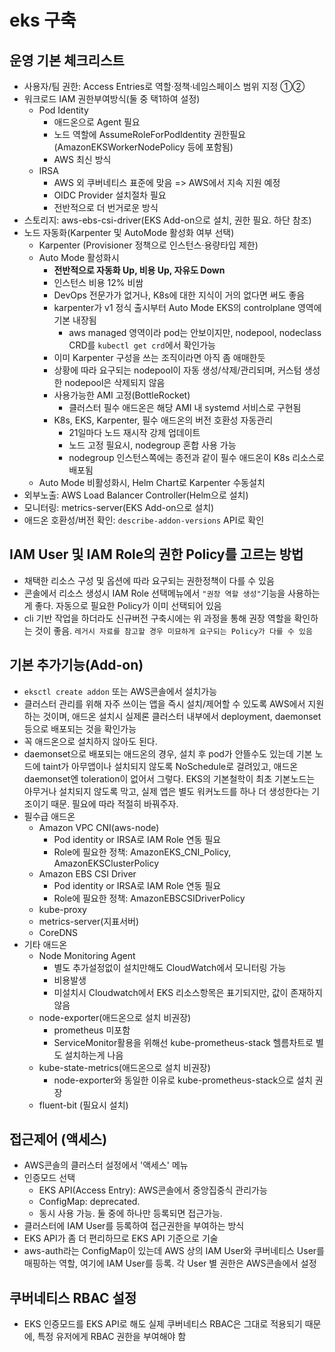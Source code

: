 # eks 구축

## 운영 기본 체크리스트

- 사용자/팀 권한: Access Entries로 역할·정책·네임스페이스 범위 지정 ①②
- 워크로드 IAM 권한부여방식(둘 중 택1하여 설정)
  - Pod Identity
    - 애드온으로 Agent 필요
    - 노드 역할에 AssumeRoleForPodIdentity 권한필요 (AmazonEKSWorkerNodePolicy 등에 포함됨)
    - AWS 최신 방식
  - IRSA
    - AWS 외 쿠버네티스 표준에 맞음 => AWS에서 지속 지원 예정
    - OIDC Provider 설치절차 필요
    - 전반적으로 더 번거로운 방식
- 스토리지: aws-ebs-csi-driver(EKS Add-on으로 설치, 권한 필요. 하단 참조)
- 노드 자동화(Karpenter 및 AutoMode 활성화 여부 선택)
  - Karpenter (Provisioner 정책으로 인스턴스·용량타입 제한)
  - Auto Mode 활성화시
    - **전반적으로 자동화 Up, 비용 Up, 자유도 Down**
    - 인스턴스 비용 12% 비쌈
    - DevOps 전문가가 없거나, K8s에 대한 지식이 거의 없다면 써도 좋음
    - karpenter가 v1 정식 출시부터 Auto Mode EKS의 controlplane 영역에 기본 내장됨
      - aws managed 영역이라 pod는 안보이지만, nodepool, nodeclass CRD를 `kubectl get crd`에서 확인가능
    - 이미 Karpenter 구성을 쓰는 조직이라면 아직 좀 애매한듯
    - 상황에 따라 요구되는 nodepool이 자동 생성/삭제/관리되며, 커스텀 생성한 nodepool은 삭제되지 않음
    - 사용가능한 AMI 고정(BottleRocket)
      - 클러스터 필수 애드온은 해당 AMI 내 systemd 서비스로 구현됨
    - K8s, EKS, Karpenter, 필수 애드온의 버전 호환성 자동관리
      - 21일마다 노드 재시작 강제 업데이트
      - 노드 고정 필요시, nodegroup 혼합 사용 가능
      - nodegroup 인스턴스쪽에는 종전과 같이 필수 애드온이 K8s 리소스로 배포됨
  - Auto Mode 비활성화시, Helm Chart로 Karpenter 수동설치
- 외부노출: AWS Load Balancer Controller(Helm으로 설치)
- 모니터링: metrics-server(EKS Add-on으로 설치)
- 애드온 호환성/버전 확인: `describe-addon-versions` API로 확인

## IAM User 및 IAM Role의 권한 Policy를 고르는 방법

- 채택한 리소스 구성 및 옵션에 따라 요구되는 권한정책이 다를 수 있음
- 콘솔에서 리소스 생성시 IAM Role 선택메뉴에서 `"권장 역할 생성"`기능을 사용하는게 좋다. 자동으로 필요한 Policy가 이미 선택되어 있음
- cli 기반 작업을 하더라도 신규버전 구축시에는 위 과정을 통해 권장 역할을 확인하는 것이 좋음. `레거시 자료를 참고할 경우 미묘하게 요구되는 Policy가 다를 수 있음`

## 기본 추가기능(Add-on)

- `eksctl create addon` 또는 AWS콘솔에서 설치가능
- 클러스터 관리를 위해 자주 쓰이는 앱을 즉시 설치/제어할 수 있도록 AWS에서 지원하는 것이며, 애드온 설치시 실제론 클러스터 내부에서 deployment, daemonset 등으로 배포되는 것을 확인가능
- 꼭 애드온으로 설치하지 않아도 된다.
- daemonset으로 배포되는 애드온의 경우, 설치 후 pod가 안뜰수도 있는데 기본 노드에 taint가 아무앱이나 설치되지 않도록 NoSchedule로 걸려있고, 애드온 daemonset엔 toleration이 없어서 그렇다. EKS의 기본철학이 최초 기본노드는 아무거나 설치되지 않도록 막고, 실제 앱은 별도 워커노드를 하나 더 생성한다는 기조이기 때문. 필요에 따라 적절히 바꿔주자.
- 필수급 애드온
  - Amazon VPC CNI(aws-node)
    - Pod identity or IRSA로 IAM Role 연동 필요
    - Role에 필요한 정책: AmazonEKS_CNI_Policy, AmazonEKSClusterPolicy
  - Amazon EBS CSI Driver
    - Pod identity or IRSA로 IAM Role 연동 필요
    - Role에 필요한 정책: AmazonEBSCSIDriverPolicy
  - kube-proxy
  - metrics-server(지표서버)
  - CoreDNS
- 기타 애드온
  - Node Monitoring Agent
    - 별도 추가설정없이 설치만해도 CloudWatch에서 모니터링 가능
    - 비용발생
    - 미설치시 Cloudwatch에서 EKS 리소스항목은 표기되지만, 값이 존재하지 않음
  - node-exporter(애드온으로 설치 비권장)
    - prometheus 미포함
    - ServiceMonitor활용을 위해선 kube-prometheus-stack 헬름차트로 별도 설치하는게 나음
  - kube-state-metrics(애드온으로 설치 비권장)
    - node-exporter와 동일한 이유로 kube-prometheus-stack으로 설치 권장
  - fluent-bit (필요시 설치)

## 접근제어 (액세스)

- AWS콘솔의 클러스터 설정에서 '액세스' 메뉴
- 인증모드 선택
  - EKS API(Access Entry): AWS콘솔에서 중앙집중식 관리가능
  - ConfigMap: deprecated.
  - 동시 사용 가능. 둘 중에 하나만 등록되면 접근가능.
- 클러스터에 IAM User를 등록하여 접근권한을 부여하는 방식
- EKS API가 좀 더 편리하므로 EKS API 기준으로 기술
- aws-auth라는 ConfigMap이 있는데 AWS 상의 IAM User와 쿠버네티스 User를 매핑하는 역할, 여기에 IAM User를 등록. 각 User 별 권한은 AWS콘솔에서 설정

## 쿠버네티스 RBAC 설정

- EKS 인증모드를 EKS API로 해도 실제 쿠버네티스 RBAC은 그대로 적용되기 때문에, 특정 유저에게 RBAC 권한을 부여해야 함
